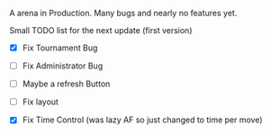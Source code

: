 A arena in Production. Many bugs and nearly no features yet.

Small TODO list for the next update (first version)
- [X] Fix Tournament Bug 
- [ ] Fix Administrator Bug
- [ ] Maybe a refresh Button
- [ ] Fix layout
- [X] Fix Time Control (was lazy AF so just changed to time per move)


